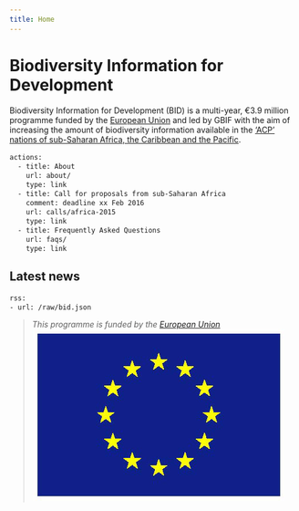 ```yaml
---
title: Home
---
```

Biodiversity Information for Development
===================

Biodiversity Information for Development (BID) is a multi-year, €3.9 million programme funded by the [European Union](http://europa.eu) and led by GBIF with the aim of increasing the amount of biodiversity information available in the [‘ACP’ nations of sub-Saharan Africa, the Caribbean and the Pacific](https://ec.europa.eu/europeaid/regions/african-caribbean-and-pacific-acp-region_en).

```styledYaml
actions:
  - title: About
    url: about/
    type: link
  - title: Call for proposals from sub-Saharan Africa
    comment: deadline xx Feb 2016
    url: calls/africa-2015
    type: link
  - title: Frequently Asked Questions
    url: faqs/
    type: link
```

Latest news
-------------------

```styledYaml
rss:
- url: /raw/bid.json
```


>*This programme is funded by the [European Union](http://www.europa.eu)*
>![Flag of the European Union](/images/flag-yellow-low.jpg)